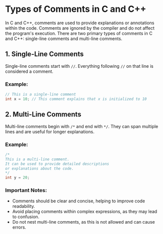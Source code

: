 # Types of Comments in C and C++

In C and C++, comments are used to provide explanations or annotations within the code. Comments are ignored by the compiler and do not affect the program's execution. There are two primary types of comments in C and C++: single-line comments and multi-line comments.

## 1. Single-Line Comments

Single-line comments start with `//`. Everything following `//` on that line is considered a comment.

### Example:
```cpp
// This is a single-line comment
int x = 10; // This comment explains that x is initialized to 10
```

## 2. Multi-Line Comments

Multi-line comments begin with `/*` and end with `*/`. They can span multiple lines and are useful for longer explanations.

### Example:
```cpp
/*
This is a multi-line comment.
It can be used to provide detailed descriptions
or explanations about the code.
*/
int y = 20;
```

### Important Notes:
- Comments should be clear and concise, helping to improve code readability.
- Avoid placing comments within complex expressions, as they may lead to confusion.
- Do not nest multi-line comments, as this is not allowed and can cause errors.
